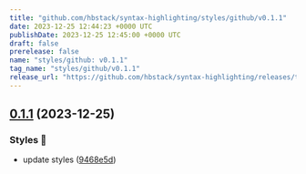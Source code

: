 ```yaml
---
title: "github.com/hbstack/syntax-highlighting/styles/github/v0.1.1"
date: 2023-12-25 12:44:23 +0000 UTC
publishDate: 2023-12-25 12:45:00 +0000 UTC
draft: false
prerelease: false
name: "styles/github: v0.1.1"
tag_name: "styles/github/v0.1.1"
release_url: "https://github.com/hbstack/syntax-highlighting/releases/tag/styles/github/v0.1.1"
---
```


## [0.1.1](https://github.com/hbstack/syntax-highlighting/compare/styles/github/v0.1.0...styles/github/v0.1.1) (2023-12-25)


### Styles 🎨

* update styles ([9468e5d](https://github.com/hbstack/syntax-highlighting/commit/9468e5d054f6c1775a1966bcf308506cebd2f804))
